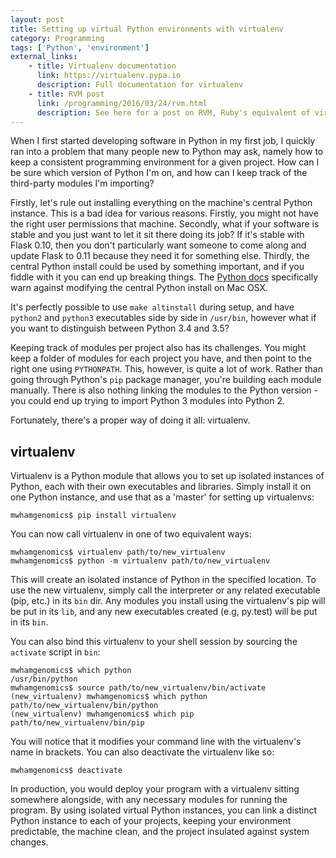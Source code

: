 ```yaml
---
layout: post
title: Setting up virtual Python environments with virtualenv
category: Programming
tags: ['Python', 'environment']
external_links:
    - title: Virtualenv documentation
      link: https://virtualenv.pypa.io
      description: Full documentation for virtualenv
    - title: RVM post
      link: /programming/2016/03/24/rvm.html
      description: See here for a post on RVM, Ruby's equivalent of virtualenv
---
```


When I first started developing software in Python in my first job, I quickly ran into a problem that many people new to Python may ask, namely how to keep a consistent programming environment for a given project. How can I be sure which version of Python I'm on, and how can I keep track of the third-party modules I'm importing?

Firstly, let's rule out installing everything on the machine's central Python instance. This is a bad idea for various reasons. Firstly, you might not have the right user permissions that machine. Secondly, what if your software is stable and you just want to let it sit there doing its job? If it's stable with Flask 0.10, then you don't particularly want someone to come along and update Flask to 0.11 because they need it for something else. Thirdly, the central Python install could be used by something important, and if you fiddle with it you can end up breaking things. The [Python docs](https://docs.python.org/3.4/using/mac.html) specifically warn against modifying the central Python install on Mac OSX.

It's perfectly possible to use `make altinstall` during setup, and have `python2` and `python3` executables side by side in `/usr/bin`, however what if you want to distinguish between Python 3.4 and 3.5?

Keeping track of modules per project also has its challenges. You might keep a folder of modules for each project you have, and then point to the right one using `PYTHONPATH`. This, however, is quite a lot of work. Rather than going through Python's `pip` package manager, you're building each module manually. There is also nothing linking the modules to the Python version - you could end up trying to import Python 3 modules into Python 2.

Fortunately, there's a proper way of doing it all: virtualenv.

## virtualenv
Virtualenv is a Python module that allows you to set up isolated instances of Python, each with their own executables and libraries. Simply install it on one Python instance, and use that as a 'master' for setting up virtualenvs:

    mwhamgenomics$ pip install virtualenv

You can now call virtualenv in one of two equivalent ways:

    mwhamgenomics$ virtualenv path/to/new_virtualenv
    mwhamgenomics$ python -m virtualenv path/to/new_virtualenv

This will create an isolated instance of Python in the specified location. To use the new virtualenv, simply call the interpreter or any related executable (pip, etc.) in its `bin` dir. Any modules you install using the virtualenv's pip will be put in its `lib`, and any new executables created (e.g, py.test) will be put in its `bin`.

You can also bind this virtualenv to your shell session by sourcing the `activate` script in `bin`:

    mwhamgenomics$ which python
    /usr/bin/python
    mwhamgenomics$ source path/to/new_virtualenv/bin/activate
    (new_virtualenv) mwhamgenomics$ which python
    path/to/new_virtualenv/bin/python
    (new_virtualenv) mwhamgenomics$ which pip
    path/to/new_virtualenv/bin/pip

You will notice that it modifies your command line with the virtualenv's name in brackets. You can also deactivate the virtualenv like so:

    mwhamgenomics$ deactivate

In production, you would deploy your program with a virtualenv sitting somewhere alongside, with any necessary modules for running the program. By using isolated virtual Python instances, you can link a distinct Python instance to each of your projects, keeping your environment predictable, the machine clean, and the project insulated against system changes.
